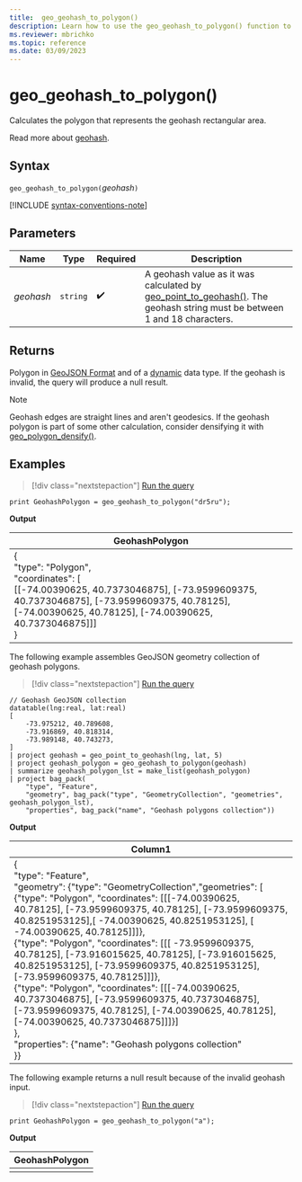 ```yaml
---
title:  geo_geohash_to_polygon()
description: Learn how to use the geo_geohash_to_polygon() function to calculate the polygon that represents the geohash rectangular area. 
ms.reviewer: mbrichko
ms.topic: reference
ms.date: 03/09/2023
---
```

# geo_geohash_to_polygon()

Calculates the polygon that represents the geohash rectangular area.

Read more about [geohash](https://en.wikipedia.org/wiki/Geohash).  

## Syntax

`geo_geohash_to_polygon(`*geohash*`)`

[!INCLUDE [syntax-conventions-note](../includes/syntax-conventions-note.md)]

## Parameters

|Name|Type|Required|Description|
|--|--|--|--|
| *geohash* | `string` |  :heavy_check_mark: | A geohash value as it was calculated by [geo_point_to_geohash()](geo-point-to-geohash-function.md). The geohash string must be between 1 and 18 characters.|

## Returns

Polygon in [GeoJSON Format](https://tools.ietf.org/html/rfc7946) and of a [dynamic](scalar-data-types/dynamic.md) data type. If the geohash is invalid, the query will produce a null result.

> [!NOTE]
> Geohash edges are straight lines and aren't geodesics. If the geohash polygon is part of some other calculation, consider densifying it with [geo_polygon_densify()](geo-polygon-densify-function.md).

## Examples

> [!div class="nextstepaction"]
> <a href="https://dataexplorer.azure.com/clusters/help/databases/Samples?query=H4sIAAAAAAAAAysoyswrUXBPzc9ILM4IyM+pTM/PU7BVSE/Nj0+HCMaX5McXQCQ0lFKKTItKlTStAWzxQVs3AAAA" target="_blank">Run the query</a>

```kusto
print GeohashPolygon = geo_geohash_to_polygon("dr5ru");
```

**Output**

|GeohashPolygon|
|---|
|{<br>"type": "Polygon",<br>"coordinates": [<br>[[-74.00390625, 40.7373046875], [-73.9599609375, 40.7373046875], [-73.9599609375, 40.78125], [-74.00390625, 40.78125], [-74.00390625, 40.7373046875]]]<br>}|

The following example assembles GeoJSON geometry collection of geohash polygons.

> [!div class="nextstepaction"]
> <a href="https://dataexplorer.azure.com/clusters/help/databases/Samples?query=H4sIAAAAAAAAA21RPW+DMBTc+RUWE0huEj4CplKnSo3UoR06VpXl0CdCYzCyXwaq/vgaMASltQc/3707n+3tlhxAnYQ5Devz2+sLKZWUUGKtWu9ToJ1HCYFsq3sNQlIiBY5V6L17xI67PNkU+T6OYkrS3SZnRbZj9EpFGcuKkWIRS6J0RbEiStmkSpM4T6j34f2QTqsvez6pXK6HoeKdqlvkqLiDh0RjGEr24V+V7Zd9pVqnnlFUMxE4aNCaS9MIXX/DrZpLg9ahEWfgsjYY3PDrg4+i4p0oz8F4Px/7DnxK/CcQeNG2nGBr0ADq3lKLYOk9OPJx+YEBdZIajN39EzB01jZIBxqnvqt5K5rZfHxOpzSrf/bD8Bc5oFVdCAIAAA==" target="_blank">Run the query</a>

```kusto
// Geohash GeoJSON collection
datatable(lng:real, lat:real)
[
    -73.975212, 40.789608,
    -73.916869, 40.818314,
    -73.989148, 40.743273,
]
| project geohash = geo_point_to_geohash(lng, lat, 5)
| project geohash_polygon = geo_geohash_to_polygon(geohash)
| summarize geohash_polygon_lst = make_list(geohash_polygon)
| project bag_pack(
    "type", "Feature",
    "geometry", bag_pack("type", "GeometryCollection", "geometries", geohash_polygon_lst),
    "properties", bag_pack("name", "Geohash polygons collection"))
```

**Output**

|Column1|
|---|
|{<br>"type": "Feature",<br>"geometry": {"type": "GeometryCollection","geometries": [<br>{"type": "Polygon", "coordinates": [[[-74.00390625, 40.78125], [-73.9599609375, 40.78125], [-73.9599609375, 40.8251953125],[ -74.00390625, 40.8251953125], [ -74.00390625, 40.78125]]]},<br>{"type": "Polygon", "coordinates": [[[ -73.9599609375, 40.78125], [-73.916015625, 40.78125], [-73.916015625, 40.8251953125], [-73.9599609375, 40.8251953125], [-73.9599609375, 40.78125]]]},<br>{"type": "Polygon", "coordinates": [[[-74.00390625, 40.7373046875], [-73.9599609375, 40.7373046875], [-73.9599609375, 40.78125], [-74.00390625, 40.78125], [-74.00390625, 40.7373046875]]]}]<br>},<br>"properties": {"name": "Geohash polygons collection"<br>}}|

The following example returns a null result because of the invalid geohash input.

> [!div class="nextstepaction"]
> <a href="https://dataexplorer.azure.com/clusters/help/databases/Samples?query=H4sIAAAAAAAAAysoyswrUXBPzc9ILM4IyM+pTM/PU7BVSE/Nj0+HCMaX5McXQCQ0lBKVNK0B6T62yDMAAAA=" target="_blank">Run the query</a>

```kusto
print GeohashPolygon = geo_geohash_to_polygon("a");
```

**Output**

|GeohashPolygon|
|---|
||
